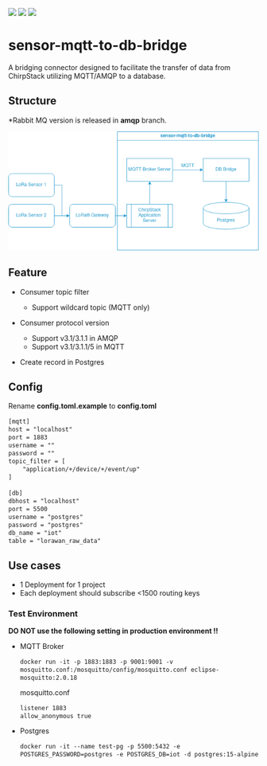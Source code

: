 ![](https://img.shields.io/badge/python-%203.11%20|%203.12%20-blue) ![](https://img.shields.io/badge/aiomqtt-1.2.1-blue) ![](https://img.shields.io/badge/aio_pika-9.3.1-blue)
# sensor-mqtt-to-db-bridge
A bridging connector designed to facilitate the transfer of data from ChirpStack utilizing MQTT/AMQP to a database.


## Structure

*Rabbit MQ version is released in **amqp** branch.

![architecture](resources/MQTT.png)  

## Feature

-   Consumer topic filter
	+ Support wildcard topic (MQTT only)

-   Consumer protocol version
    + Support v3.1/3.1.1 in AMQP
    + Support v3.1/3.1.1/5 in MQTT

-   Create record in Postgres


## Config
Rename **config.toml.example** to **config.toml**
```
[mqtt]
host = "localhost"
port = 1883
username = ""
password = ""
topic_filter = [
    "application/+/device/+/event/up"
]

[db]
dbhost = "localhost"
port = 5500
username = "postgres"
password = "postgres"
db_name = "iot"
table = "lorawan_raw_data"
```


## Use cases
+ 1 Deployment for 1 project
+ Each deployment should subscribe <1500 routing keys

### Test Environment
**DO NOT use the following setting in production environment !!**
- MQTT Broker
    ```
    docker run -it -p 1883:1883 -p 9001:9001 -v mosquitto.conf:/mosquitto/config/mosquitto.conf eclipse-mosquitto:2.0.18
    ```
    mosquitto.conf
    ```
    listener 1883
    allow_anonymous true
    ```

- Postgres
    ```
    docker run -it --name test-pg -p 5500:5432 -e POSTGRES_PASSWORD=postgres -e POSTGRES_DB=iot -d postgres:15-alpine
    ```




